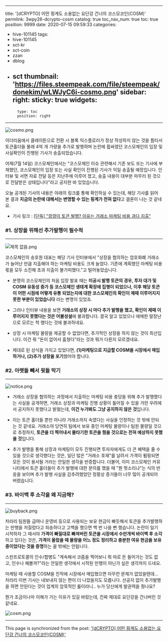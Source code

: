
---
title: '[dCRYPTO] 어떤 핑계도 소용없는 요단강 건너의 코스모코인(COSM)'
permlink: 3wpy26-dcrypto-cosm
catalog: true
toc_nav_num: true
toc: true
position: 9999
date: 2020-07-15 09:59:33
categories:
- hive-101145
tags:
- hive-101145
- sct-kr
- sct-coin
- zzan
- dblog
- sct
thumbnail: 'https://files.steempeak.com/file/steempeak/donekim/wLWJyC6i-cosmo.png'
sidebar:
    right:
        sticky: true
widgets:
    -
        type: toc
        position: right
---


![cosmo.png](https://files.steempeak.com/file/steempeak/donekim/wLWJyC6i-cosmo.png)

이더리움에서 클레이튼으로 전환 시 블록 익스플로러가 정상 작성하지 않는 것을 틈타서 토큰홀더들 몰래 4억 개 가량을 추가로 발행하며 논란에 휩싸였던 코스모체인의 입장 및 사실확인이 진행된 기사가 송출되었습니다.

어제(7월 14일) 코스모체인에서는 "코스모체인 이슈 관련해서 기존 보도 또는 기사에 부재했던, 코스모체인의 입장 또는 사실 확인이 진행된 기사가 익일 송출될 예정입니다. 인터뷰 및 서면 자료 전달 등은 지난주에 이루어 졌고, 송출 내용이 대부분 마무리 된 것으로 전달받은 상태입니다"라고 공지한 바 있었습니다.

오늘 공개된 기사의 내용은 아래의 링크를 통해 확인하실 수 있는데, 해당 기사를 읽어 본 결과 **지금의 논란에 대해서는 변명할 수 있는 핑계가 전혀 없다**고 결론이 나는 것 같네요.

- 기사 링크 : [[단독] "깜깜이 토큰 발행? 이유는 거래소 마케팅 비용 과다 지출"](https://www.mk.co.kr/news/economy/view/2020/07/725727/)


### #1. 상장을 위해선 추가발행이 필수적
---
![제목 없음.png](https://files.steempeak.com/file/steempeak/donekim/GnYJ8kBH-ECA09CEBAAA920EC9786EC9D8C.png)

코스모체인의 송호원 대표는 해당 기사 인터뷰에서 "상장을 협의하는 암호화폐 거래소가 늘어난 만큼 지출해야 하는 마케팅 비용도 크게 늘었다. 기존에 계획했던 마케팅 비용 몫을 모두 소진해 초과 지출이 불가피했다."고 털어놓았습니다.

- 분명히 코스모체인의 처음 입장 발표 때는 **미공시 발행 토큰의 경우, 투자 대가 및 COSM 유동성 증가 등 코스모체인 생태계 확장에 집행이 되었으나, 이후 해당 토큰이 어떤 시점에 어떻게 유통 되었는지에 대한 코스모체인의 확인이 제때 이루어지지 못한 부분이 있었습니다** 라는 변명이 있었죠.


- 그러나 인터뷰 내용을 보면 **거래소의 상장 시 마다 추가 발행을 했고, 확인이 제때 이루어지지 못했다는 것은 어불성설**에 불과합니다. 결국 알고 있었으나 애매한 말장난으로 모르는 척 했다는 것에 불과하네요.

- 상장 시 마케팅 물량을 제공할 수 없었다면, 추가적인 상장을 하지 않는 것이 최선입니다. 이건 뭐 "돈이 없어서 훔쳤다"라는 것과 뭐가 다른지 모르겠네요.

- 제대로 된 상식을 가지고 있었다면, **(1)마케팅으로 지급할 COSM을 시장에서 매입하거나, (2)추가 상장을 포기**했어야 합니다. 



### #2. 아랫돌 빼서 윗돌 막기
---

![notice.png](https://files.steempeak.com/file/steempeak/donekim/hD5IYj8E-notice.png)

- 거래소 상장을 협의하는 과정에서 지출하는 마케팅 비용 충당을 위해 추가 발행했다는 사실을 공개하면, 거래소 상장과 마케팅 진행 상황이 틀어질 수 있을 거란 우려에서 공지하지 못했다고 밝혔는데, **이건 누가봐도 그냥 공지하지 않은 것**입니다. 

- 이는 토큰 홀더들 뿐만 아니라 거래소까지 속였다는 사실을 인정하는 것 밖에 안되는 것 같네요. 거래소야 당연히 팀에서 보유 중인 마케팅 물량이나 팀원 물량일 것으로 추정하지, **토큰을 더 찍어내서 물타기한 토큰을 줬을 것으로는 전혀 예상하지 못했을 것**입니다.

- 추가 발행을 통해 상장과 마케팅이 모두 진행되면 투자자에게도 더 큰 혜택을 줄 수 있을 것으로 생각했다는 것은, 일단 많은 "거래소 호재"를 날려서 가격이 펌핑되면 모든 것이 용서될 거라는 안일한 생각을 반증합니다. 더불어, 이미 코스모체인 커뮤니티에서 토큰 홀더들이 추가 발행에 대한 문의를 했을 때 "뭔 헛소리냐"는 식의 반응을 보이며 추가 발행 사실을 감추려했었던 정황상 증거들이 너무 많이 공개되어 버렸습니다.

### #3. 바이백 후 소각을 왜 지금해?
---
<img src="https://files.steempeak.com/file/steempeak/donekim/0Y01Ptl2-buyback.png" alt="buyback.png">

차라리 팀원들 급여나 운영비 등으로 사용되는 보유 현금이 빠듯해서 토큰을 추가발행하는 만행을 저질렀다고 죄송하다고 고백을 했으면 백 번 나을 뻔 했습니다. 논란이 일기 시작하자 그 때서야 **가격이 빠질대로 빠져버린 토큰을 시장에서 수만개씩 바이백 후 소각**하고 있다는 것은, **가격이 올랐을 때 물량을 어느 정도 정리하고 충분한 여유 현금을 보유 중이었다는 것을 증명**하는 꼴 밖에는 안됩니다.


스핀프로토콜의 인수/합병도 "계속해서 코즘을 찍어보니 뭐 따로 돈 들어가는 것도 없고, 인수나 해볼까?"라는 안일한 생각에서 시작된 만행이 아닌가 싶은 생각까지 드네요.

마케팅 때 사용할 COSM을 진작에 시장에서 매입했으면 아무런 문제가 없었을텐데... 차라리 이번 기사는 내보내지 않는 편이 더 나았을지도 모릅니다. 선공지 없이 추가발행을 하면 안된다는 것이 업계의 암묵적인 룰이라니.. 누가 당신에게 발권력을 줬나요? 

뭔가 조금이나마 이해가 가는 이유가 있길 바랐는데, 진짜 제대로 요단강을 건너버린 것 같네요.


![cosm.png](https://files.steempeak.com/file/steempeak/donekim/HFDXBysA-cosm.png)

- - -

This page is synchronized from the post: ['[dCRYPTO] 어떤 핑계도 소용없는 요단강 건너의 코스모코인(COSM)'](https://steemit.com/@donekim/3wpy26-dcrypto-cosm)
